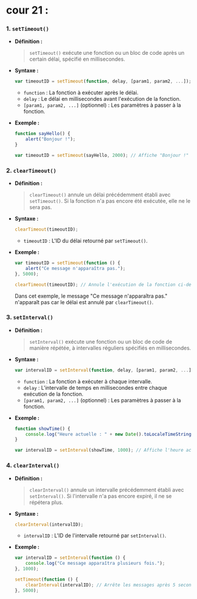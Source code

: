 # cour 21 :

### 1. `setTimeout()`

-   **Définition :**

    > `setTimeout()` exécute une fonction ou un bloc de code après un certain délai, spécifié en millisecondes.

-   **Syntaxe :**

    ```javascript
    var timeoutID = setTimeout(function, delay, [param1, param2, ...]);
    ```

    -   `function` : La fonction à exécuter après le délai.
    -   `delay` : Le délai en millisecondes avant l'exécution de la fonction.
    -   `[param1, param2, ...]` (optionnel) : Les paramètres à passer à la fonction.

-   **Exemple :**

    ```javascript
    function sayHello() {
        alert("Bonjour !");
    }

    var timeoutID = setTimeout(sayHello, 2000); // Affiche "Bonjour !" après 2 secondes
    ```

### 2. `clearTimeout()`

-   **Définition :**

    > `clearTimeout()` annule un délai précédemment établi avec `setTimeout()`. Si la fonction n'a pas encore été exécutée, elle ne le sera pas.

-   **Syntaxe :**

    ```javascript
    clearTimeout(timeoutID);
    ```

    -   `timeoutID` : L'ID du délai retourné par `setTimeout()`.

-   **Exemple :**

    ```javascript
    var timeoutID = setTimeout(function () {
        alert("Ce message n'apparaîtra pas.");
    }, 5000);

    clearTimeout(timeoutID); // Annule l'exécution de la fonction ci-dessus
    ```

    Dans cet exemple, le message "Ce message n'apparaîtra pas." n'apparaît pas car le délai est annulé par `clearTimeout()`.

### 3. `setInterval()`

-   **Définition :**

    > `setInterval()` exécute une fonction ou un bloc de code de manière répétée, à intervalles réguliers spécifiés en millisecondes.

-   **Syntaxe :**

    ```javascript
    var intervalID = setInterval(function, delay, [param1, param2, ...]);
    ```

    -   `function` : La fonction à exécuter à chaque intervalle.
    -   `delay` : L'intervalle de temps en millisecondes entre chaque exécution de la fonction.
    -   `[param1, param2, ...]` (optionnel) : Les paramètres à passer à la fonction.

-   **Exemple :**

    ```javascript
    function showTime() {
        console.log("Heure actuelle : " + new Date().toLocaleTimeString());
    }

    var intervalID = setInterval(showTime, 1000); // Affiche l'heure actuelle chaque seconde
    ```

### 4. `clearInterval()`

-   **Définition :**

    > `clearInterval()` annule un intervalle précédemment établi avec `setInterval()`. Si l'intervalle n'a pas encore expiré, il ne se répétera plus.

-   **Syntaxe :**

    ```javascript
    clearInterval(intervalID);
    ```

    -   `intervalID` : L'ID de l'intervalle retourné par `setInterval()`.

-   **Exemple :**

    ```javascript
    var intervalID = setInterval(function () {
        console.log("Ce message apparaîtra plusieurs fois.");
    }, 1000);

    setTimeout(function () {
        clearInterval(intervalID); // Arrête les messages après 5 secondes
    }, 5000);
    ```
